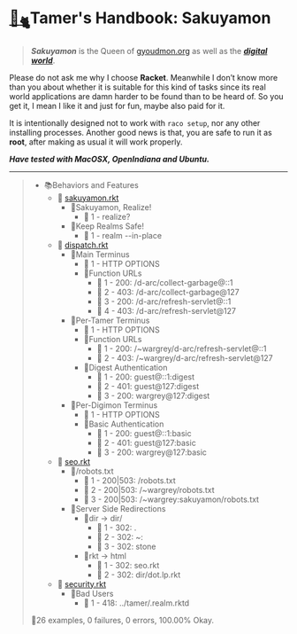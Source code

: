 # [🏡](http://gyoudmon.org/~wargrey:sakuyamon)[<sub>🐈</sub>](http://gyoudmon.org/~wargrey:digignome)Tamer's Handbook: Sakuyamon

> _**Sakuyamon**_ is the Queen of [gyoudmon.org](http://gyoudmon.org)  as
> well as the _[**digital
> world**](https://github.com/digital-world/DigiGnome#digital-world)_.

Please do not ask me why I choose **Racket**. Meanwhile I don’t know
more than you about whether it is suitable for this kind of tasks since
its real world applications are damn harder to be found than to be heard
of. So you get it, I mean I like it and just for fun, maybe also paid
for it.

It is intentionally designed not to work with `raco setup`, nor any
other installing processes. Another good news is that, you are safe to
run it as **root**, after making as usual it will work properly.

_**Have tested with MacOSX, OpenIndiana and Ubuntu.**_

---

> + 📚Behaviors and Features
>     + 📖
[sakuyamon.rkt](http://gyoudmon.org/~wargrey:sakuyamon/sakuyamon.rkt)
>       + 📑Sakuyamon, Realize!
>         - 💚 1 - realize?
>       + 📑Keep Realms Safe!
>         - 💚 1 - realm --in-place
>     + 📖
[dispatch.rkt](http://gyoudmon.org/~wargrey:sakuyamon/dispatch.rkt)
>       + 📑Main Terminus
>         - 💚 1 - HTTP OPTIONS
>         + 📑Function URLs
>           - 💚 1 - 200: /d-arc/collect-garbage@::1
>           - 💚 2 - 403: /d-arc/collect-garbage@127
>           - 💚 3 - 200: /d-arc/refresh-servlet@::1
>           - 💚 4 - 403: /d-arc/refresh-servlet@127
>       + 📑Per-Tamer Terminus
>         - 💚 1 - HTTP OPTIONS
>         + 📑Function URLs
>           - 💚 1 - 200: /~wargrey/d-arc/refresh-servlet@::1
>           - 💚 2 - 403: /~wargrey/d-arc/refresh-servlet@127
>         + 📑Digest Authentication
>           - 💚 1 - 200: guest@::1:digest
>           - 💚 2 - 401: guest@127:digest
>           - 💚 3 - 200: wargrey@127:digest
>       + 📑Per-Digimon Terminus
>         - 💚 1 - HTTP OPTIONS
>         + 📑Basic Authentication
>           - 💚 1 - 200: guest@::1:basic
>           - 💚 2 - 401: guest@127:basic
>           - 💚 3 - 200: wargrey@127:basic
>     + 📖
[seo.rkt](http://gyoudmon.org/~wargrey:sakuyamon/seo.rkt)
>       + 📑/robots.txt
>         - 💚 1 - 200|503: /robots.txt
>         - 💚 2 - 200|503: /~wargrey/robots.txt
>         - 💚 3 - 200|503: /~wargrey:sakuyamon/robots.txt
>       + 📑Server Side Redirections
>         + 📑dir -> dir/
>           - 💚 1 - 302: .
>           - 💚 2 - 302: ~:
>           - 💚 3 - 302: stone
>         + 📑rkt -> html
>           - 💚 1 - 302: seo.rkt
>           - 💚 2 - 302: dir/dot.lp.rkt
>     + 📖
[security.rkt](http://gyoudmon.org/~wargrey:sakuyamon/security.rkt)
>       + 📑Bad Users
>         - 💚 1 - 418: ../tamer/.realm.rktd
>
> 📌26 examples, 0 failures, 0 errors, 100.00% Okay.

